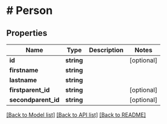 # # Person

## Properties

Name | Type | Description | Notes
------------ | ------------- | ------------- | -------------
**id** | **string** |  | [optional] 
**firstname** | **string** |  | 
**lastname** | **string** |  | 
**firstparent_id** | **string** |  | [optional] 
**secondparent_id** | **string** |  | [optional] 

[[Back to Model list]](../../README.md#documentation-for-models) [[Back to API list]](../../README.md#documentation-for-api-endpoints) [[Back to README]](../../README.md)


